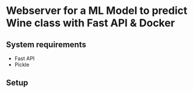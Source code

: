 # Webserver for a ML Model to predict Wine class with Fast API & Docker

## System requirements
- Fast API
- Pickle

## Setup
